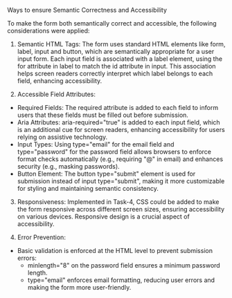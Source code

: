 Ways to ensure Semantic Correctness and Accessibility

To make the form both semantically correct and accessible, the following considerations were applied:

1. Semantic HTML Tags:
The form uses standard HTML elements like form, label, input and button, which are semantically appropriate for a user input form. Each input field is associated with a label element, using the for attribute in label to match the id attribute in input. This association helps screen readers correctly interpret which label belongs to each field, enhancing accessibility.

2. Accessible Field Attributes:
- Required Fields: The required attribute is added to each field to inform users that these fields must be filled out before submission.
- Aria Attributes: aria-required="true" is added to each input field, which is an additional cue for screen readers, enhancing accessibility for users relying on assistive technology.
- Input Types: Using type="email" for the email field and type="password" for the password field allows browsers to enforce format checks automatically (e.g., requiring "@" in email) and enhances security (e.g., masking passwords).
- Button Element: The button type="submit" element is used for submission instead of input type="submit", making it more customizable for styling and maintaining semantic consistency.

3. Responsiveness:
Implemented in Task-4, CSS could be added to make the form responsive across different screen sizes, ensuring accessibility on various devices. Responsive design is a crucial aspect of accessibility.

4. Error Prevention:
- Basic validation is enforced at the HTML level to prevent submission errors:
    - minlength="8" on the password field ensures a minimum password length.
    - type="email" enforces email formatting, reducing user errors and making the form more user-friendly.
